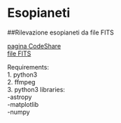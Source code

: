 # Esopianeti
##Rilevazione esopianeti da file FITS

[pagina CodeShare](https://codeshare.io/2pVPQE)  
[file FITS](https://drive.google.com/open?id=191SiAYfwVpRsr0RLqIgSUufB4TTA4DmB)  

Requirements:  
	1. python3  
	2. ffmpeg  
	3. python3 libraries:  
	   -astropy  
	   -matplotlib  
	   -numpy  
 
